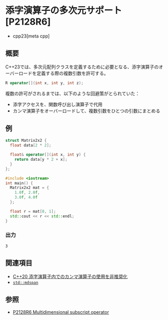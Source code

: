# 添字演算子の多次元サポート [P2128R6]
* cpp23[meta cpp]

## 概要
C++23では、多次元配列クラスを定義するために必要となる、添字演算子のオーバーロードを定義する際の複数引数を許可する。

```cpp
R operator[](int x, int y, int z);
```

複数の許可がされるまでは、以下のような回避策がとられていた：

- 添字アクセスを、関数呼び出し演算子で代用
- カンマ演算子をオーバーロードして、複数引数をひとつの引数にまとめる


## 例
```cpp example
struct Matrix2x2 {
  float data[2 * 2];

  float& operator[](int x, int y) {
    return data[y * 2 + x];
  }
};

#include <iostream>
int main() {
  Matrix2x2 mat = {
    1.0f, 2.0f,
    3.0f, 4.0f
  };

  float r = mat[0, 1];
  std::cout << r << std::endl;
}
```

### 出力
```
3
```

## 関連項目
- [C++20 添字演算子内でのカンマ演算子の使用を非推奨化](/lang/cpp20/deprecate_uses_of_the_comma_operator_in_subscripting_expressions.md)
- [`std::mdspan`](/reference/mdspan/mdspan.md)


## 参照
- [P2128R6 Multidimensional subscript operator](https://www.open-std.org/jtc1/sc22/wg21/docs/papers/2021/p2128r6.pdf)
